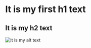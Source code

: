# It is my first h1 text
## It is my h2 text
 ![it is my alt text](https://github.com/user-attachments/assets/c1e21082-bfb9-4589-a683-12f12b39c6a7)
